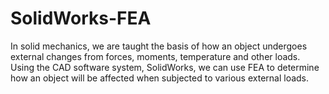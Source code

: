 # SolidWorks-FEA
In solid mechanics, we are taught the basis of how an object undergoes external changes from forces, moments, temperature and other loads. Using the CAD software system, SolidWorks, we can use FEA to determine how an object will be affected when subjected to various external loads.
